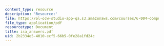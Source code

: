 ```yaml
---
content_type: resource
description: 'Resource:'
file: https://ol-ocw-studio-app-qa.s3.amazonaws.com/courses/6-004-computation-structures-spring-2017/2b2334e54010ecf566b50fe28a1fd24c_isa_answers.pdf
file_type: application/pdf
resourcetype: Document
title: isa_answers.pdf
uid: 2b2334e5-4010-ecf5-66b5-0fe28a1fd24c
---
```


